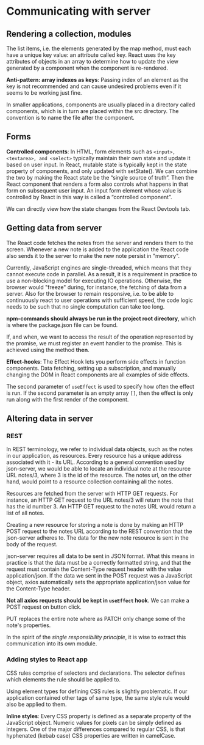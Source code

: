 # Communicating with server

## Rendering a collection, modules

The list items, i.e. the elements generated by the map method, must each have a unique key value: an attribute called key. React uses the key attributes of objects in an array to determine how to update the view generated by a component when the component is re-rendered. 

**Anti-pattern: array indexes as keys**: Passing index of an element as the key is not recommended and can cause undesired problems even if it seems to be working just fine. 

In smaller applications, components are usually placed in a directory called components, which is in turn are placed within the src directory. The convention is to name the file after the component.

## Forms

**Controlled components**: In HTML, form elements such as `<input>, <textarea>, and <select>` typically maintain their own state and update it based on user input. In React, mutable state is typically kept in the state property of components, and only updated with setState(). We can combine the two by making the React state be the “single source of truth”. Then the React component that renders a form also controls what happens in that form on subsequent user input. An input form element whose value is controlled by React in this way is called a “controlled component”.

We can directly view how the state changes from the React Devtools tab.

## Getting data from server

The React code fetches the notes from the server and renders them to the screen. Whenever a new note is added to the application the React code also sends it to the server to make the new note persist in "memory".

Currently, JavaScript engines are single-threaded, which means that they cannot execute code in parallel. As a result, it is a requirement in practice to use a non-blocking model for executing IO operations. Otherwise, the browser would "freeze" during, for instance, the fetching of data from a server. Also for the browser to remain responsive, i.e. to be able to continuously react to user operations with sufficient speed, the code logic needs to be such that no single computation can take too long.

**npm-commands should always be run in the project root directory**, which is where the package.json file can be found.

If, and when, we want to access the result of the operation represented by the promise, we must register an event handler to the promise. This is achieved using the method **then**. 

**Effect-hooks**: The Effect Hook lets you perform side effects in function components. Data fetching, setting up a subscription, and manually changing the DOM in React components are all examples of side effects.

The second parameter of `useEffect` is used to specify how often the effect is run. If the second parameter is an empty array `[]`, then the effect is only run along with the first render of the component.

## Altering data in server

### REST

In REST terminology, we refer to individual data objects, such as the notes in our application, as resources. Every resource has a unique address associated with it - its URL. According to a general convention used by json-server, we would be able to locate an individual note at the resource URL notes/3, where 3 is the id of the resource. The notes url, on the other hand, would point to a resource collection containing all the notes.

Resources are fetched from the server with HTTP GET requests. For instance, an HTTP GET request to the URL notes/3 will return the note that has the id number 3. An HTTP GET request to the notes URL would return a list of all notes.

Creating a new resource for storing a note is done by making an HTTP POST request to the notes URL according to the REST convention that the json-server adheres to. The data for the new note resource is sent in the body of the request.

json-server requires all data to be sent in JSON format. What this means in practice is that the data must be a correctly formatted string, and that the request must contain the Content-Type request header with the value application/json. If the data we sent in the POST request was a JavaScript object, axios automatically sets the appropriate application/json value for the Content-Type header.

**Not all axios requests should be kept in `useEffect` hook**. We can make a POST request on button click.

PUT replaces the entire note where as PATCH only change some of the note's properties. 

In the spirit of the *single responsibility principle*, it is wise to extract this communication into its own module.

### Adding styles to React app

CSS rules comprise of selectors and declarations. The selector defines which elements the rule should be applied to.

Using element types for defining CSS rules is slightly problematic. If our application contained other tags of same type, the same style rule would also be applied to them.

**Inline styles**: Every CSS property is defined as a separate property of the JavaScript object. Numeric values for pixels can be simply defined as integers. One of the major differences compared to regular CSS, is that hyphenated (kebab case) CSS properties are written in camelCase.